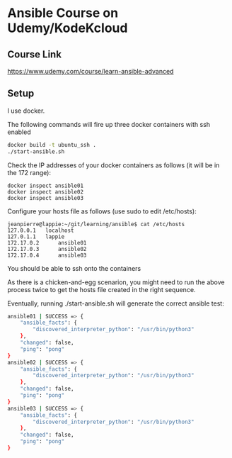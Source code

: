 # Ansible Course on Udemy/KodeKcloud

## Course Link
https://www.udemy.com/course/learn-ansible-advanced

## Setup

I use docker.  

The following commands will fire up three docker containers with ssh enabled

```bash
docker build -t ubuntu_ssh . 
./start-ansible.sh
```

Check the IP addresses of your docker containers as follows (it will be in the 172 range): 

```
docker inspect ansible01
docker inspect ansible02
docker inspect ansible03
```

Configure your hosts file as follows (use sudo to edit /etc/hosts):

```
jeanpierre@lappie:~/git/learning/ansible$ cat /etc/hosts
127.0.0.1	localhost
127.0.1.1	lappie
172.17.0.2      ansible01
172.17.0.3      ansible02
172.17.0.4      ansible03

```


You should be able to ssh onto the containers

As there is a chicken-and-egg scenarion, you might need to run the above process twice to get the hosts file created in the right sequence.  

Eventually, running ./start-ansible.sh will generate the correct ansible test:

```bash
ansible01 | SUCCESS => {
    "ansible_facts": {
        "discovered_interpreter_python": "/usr/bin/python3"
    },
    "changed": false,
    "ping": "pong"
}
ansible02 | SUCCESS => {
    "ansible_facts": {
        "discovered_interpreter_python": "/usr/bin/python3"
    },
    "changed": false,
    "ping": "pong"
}
ansible03 | SUCCESS => {
    "ansible_facts": {
        "discovered_interpreter_python": "/usr/bin/python3"
    },
    "changed": false,
    "ping": "pong"
}

```
